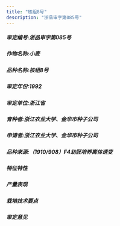 ```yaml
---
title: "核组8号"
description: "浙品审字第085号"
---
```

##### 审定编号:浙品审字第085号

##### 作物名称:小麦

##### 品种名称:核组8号

##### 审定年份:1992

##### 审定单位:浙江省

##### 育种者:浙江农业大学、金华市种子公司

##### 申请者:浙江农业大学、金华市种子公司

##### 品种来源:（1910/908）F4幼胚培养离体诱变

##### 特征特性


##### 产量表现


##### 栽培技术要点


##### 审定意见


